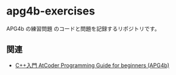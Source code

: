 # apg4b-exercises

APG4b の練習問題 のコードと問題を記録するリポジトリです。

## 関連

- [C++入門 AtCoder Programming Guide for beginners (APG4b)](https://atcoder.jp/contests/apg4b/tasks/APG4b_a)
